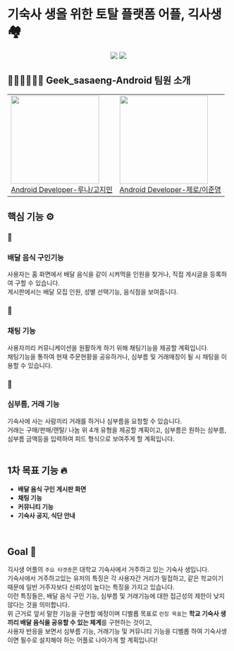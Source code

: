 # 기숙사 생을 위한 토탈 플랫폼 어플, 긱사생 🏘️

<p align="center">
    <img src="https://img.shields.io/badge/Kotlin-v1.6.21-purple?logo=Kotlin" />
    <img src="https://img.shields.io/badge/Android-14.0+-black?logo=android" />  

## 👩🏻‍💻👨🏻‍💻 Geek_sasaeng-Android 팀원 소개

<div align="center">
  <table>
    <tr>
      <td>
        <a href="https://github.com/JM2308">
          <img src="https://user-images.githubusercontent.com/87434861/176502862-88891bc8-446e-4543-a5f1-5f12b73b5c1c.PNG" width=200/>
          <br>
          <center>Android Developer-루나/고지민</center>
        </a>
      </td>
      <td>
        <a href="https://github.com/lee-june-young">
          <img src= "https://user-images.githubusercontent.com/84059402/180629867-7b01dc6d-446d-4cc5-ac08-c5c9b605779c.png" width=200/>
          <br>
          <center>Android Developer-제로/이준영</center>
        </a>
      </td>
    </tr>
  </table>
</div>

## 핵심 기능 ⚙️

### 🛵

### 배달 음식 구인기능

사용자는 홈 화면에서 배달 음식을 같이 시켜먹을 인원을 찾거나, 직접 게시글을 등록하여 구할 수 있습니다.  
게시판에서는 배달 모집 인원, 성별 선택기능, 음식점을 보여줍니다.

### 💬

### 채팅 기능

사용자끼리 커뮤니케이션을 원활하게 하기 위해 채팅기능을 제공할 계획입니다.  
채팅기능을 통하여 현재 주문현황을 공유하거나, 심부름 및 거래매칭이 될 시 채팅을 이용할 수 있습니다.

### 🤝

### 심부름, 거래 기능

기숙사에 사는 사람끼리 거래를 하거나 심부름을 요청할 수 있습니다.  
거래는 구매/판매/렌탈/ 나눔 위 4개 유형을 제공할 계획이고, 심부름은 원하는 심부름, 심부름 금액등을 입력하여 피드 형식으로 보여주게 할 계획입니다.  
<br>

## 1차 목표 기능 🔥

- **배달 음식 구인 게시판 화면**
- **채팅 기능**
- **커뮤니티 기능**
- **기숙사 공지, 식단 안내**  
<br>

## Goal 🎯

긱사생 어플의 `주요 타겟층`은 대학교 기숙사에서 거주하고 있는 기숙사 생입니다.  
기숙사에서 거주하고있는 유저의 특징은 각 사용자간 거리가 밀접하고, 같은 학교이기 때문에 일반 거주자보다 신뢰성이 높다는 특징을 가지고 있습니다.  
이런 특징들은, 배달 음식 구인 기능, 심부름 및 거래기능에 대한 접근성의 제한이 낮지 않다는 것을 의미합니다.  
위 근거로 앞서 말한 기능을 구현할 예정이며 디벨롭 목표로 `런칭 목표`는 **학교 기숙사 생끼리 배달 음식을 공유할 수 있는 체계**를 구현하는 것이고,  
사용자 반응을 보면서 심부름 기능, 거래기능 및 커뮤니티 기능을 디벨롭 하여 기숙사생이면 필수로 설치해야 하는 어플로 나아가게 할 계획입니다!
